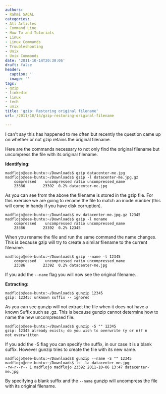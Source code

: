 ```yaml
---
authors:
- Rahmi SACAL
categories:
- All Articles
- Command Line
- How To and Tutorials
- Linux
- Linux Commands
- Troubleshooting
- Unix
- Unix Commands
date: '2011-10-14T20:30:06'
draft: false
header:
  caption: ''
  image: ''
tags:
- gzip
- linkedin
- linux
- tech
- unix
title: 'gzip: Restoring original filename'
url: /2011/10/14/gzip-restoring-original-filename

---
```


I can't say this has happened to me often but recently the question came up on whether or not gzip retains the original filename.

Here are the commands necessary to not only find the original filename but uncompress the file with its original filename.

**Identifying:**

    madflojo@eee-buntu:~/Downloads$ gzip datacenter-me.jpg  
    madflojo@eee-buntu:~/Downloads$ gzip -l datacenter-me.jpg.gz  
        compressed    uncompressed ratio uncompressed_name  
        23386        23392  0.2% datacenter-me.jpg

As you can see from the above the filename is stored in the gzip file. For this exercise we are going to rename the file to match an inode number (this will come in handy if you have disk corruption).

    madflojo@eee-buntu:~/Downloads$ mv datacenter-me.jpg.gz 12345  
    madflojo@eee-buntu:~/Downloads$ gzip -l noname  
        compressed    uncompressed ratio uncompressed_name  
        23386        23392  0.2% 12345

When you rename the file and run the same command the name changes. This is because gzip will try to create a similar filename to the current filename.

    madflojo@eee-buntu:~/Downloads$ gzip --name -l 12345  
        compressed    uncompressed ratio uncompressed_name  
        23386        23392  0.2% datacenter-me.jpg

If you add the `--name` flag you will now see the original filename.

**Extracting:**

    madflojo@eee-buntu:~/Downloads$ gunzip 12345  
    gzip: 12345: unknown suffix -- ignored

As you can see gunzip will not extract the file when it does not have a known Suffix such as .gz. This is because gunzip cannot determine how to name the new uncompressed file.

    madflojo@eee-buntu:~/Downloads$ gunzip -S "" 12345  
    gzip: 12345 already exists; do you wish to overwrite (y or n)? n  
    not overwritten

If you add the -S flag you can specify the suffix, in our case it is a blank suffix. However gunzip tries to create the file with its new name.

    madflojo@eee-buntu:~/Downloads$ gunzip --name -S "" 12345  
    madflojo@eee-buntu:~/Downloads$ ls -la datacenter-me.jpg  
    -rw-r--r-- 1 madflojo madflojo 23392 2011-10-06 13:47 datacenter-me.jpg

By specifying a blank suffix and the `--name` gunzip will uncompress the file with its original filename.
